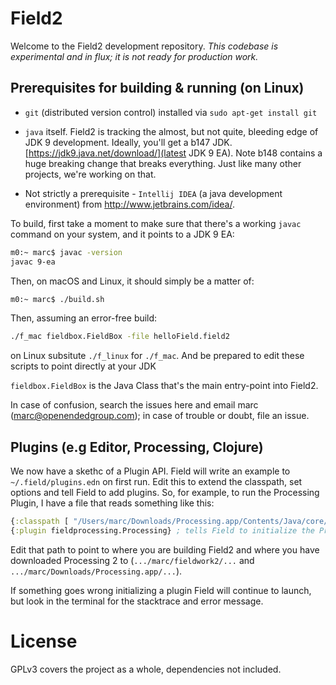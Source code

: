 # Field2

Welcome to the Field2 development repository. _This codebase is experimental and in flux; it is not ready for production work._

## Prerequisites for building & running (on Linux)

 * ```git``` (distributed version control) installed via ```sudo apt-get install git```

 * ```java``` itself. Field2 is tracking the almost, but not quite, bleeding edge of JDK 9 development. Ideally, you'll get a b147 JDK. [https://jdk9.java.net/download/](latest JDK 9 EA). Note b148 contains a huge breaking change that breaks everything. Just like many other projects, we're working on that.

 * Not strictly a prerequisite - ```Intellij IDEA``` (a java development environment) from http://www.jetbrains.com/idea/.

To build, first take a moment to make sure that there's a working `javac` command on your system, and it points to a JDK 9 EA:

```bash
m0:~ marc$ javac -version
javac 9-ea
```

Then, on macOS and Linux, it should simply be a matter of:

```bash
m0:~ marc$ ./build.sh
```

Then, assuming an error-free build:

```bash
./f_mac fieldbox.FieldBox -file helloField.field2
```

on Linux subsitute ```./f_linux``` for ```./f_mac```. And be prepared to edit these scripts to point directly at your JDK

```fieldbox.FieldBox``` is the Java Class that's the main entry-point into Field2. 
 
In case of confusion, search the issues here and email marc (marc@openendedgroup.com); in case of trouble or doubt, file an issue. 

## Plugins (e.g Editor, Processing, Clojure)

We now have a skethc of a Plugin API. Field will write an example to ```~/.field/plugins.edn``` on first run. Edit this to extend the classpath, set options and tell Field to add plugins. So, for example, to run the Processing Plugin, I have a file that reads something like this:

```clojure
{:classpath [ "/Users/marc/Downloads/Processing.app/Contents/Java/core/library/core.jar"] } ; adds the core Processing jar to Field and the place where you are building fieldprocessing
{:plugin fieldprocessing.Processing} ; tells Field to initialize the Processing plugin 

```

Edit that path to point to where you are building Field2 and where you have downloaded Processing 2 to (```.../marc/fieldwork2/...``` and ```.../marc/Downloads/Processing.app/...```).

If something goes wrong initializing a plugin Field will continue to launch, but look in the terminal for the stacktrace and error message.

# License

GPLv3 covers the project as a whole, dependencies not included.

